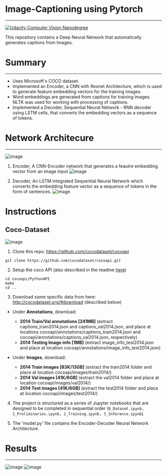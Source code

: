 # Image-Captioning using Pytorch
 ------------------------------
 [![Udacity Computer Vision Nanodegree](http://tugan0329.bitbucket.io/imgs/github/cvnd.svg)](https://www.udacity.com/course/computer-vision-nanodegree--nd891)<br/>
 
 
 This repository contains a Deep Neural Network that automatically generates captions from Images. <br/>
 
 # Summary
 ---------
- Uses Microsoft's COCO dataset.
- Implemented an Encoder, a CNN with Resnet Architecture, which is used to generate feature embedding vectors for the training images.
- Word embeddings are generated from captions for training images. NLTK was used for working with processing of captions.
- Implemented a Decoder, Sequential Neural Network - RNN decoder using LSTM cells, that converts the embedding vectors as a sequence of tokens.
 
# Network Architecure
 --------------------
 ![image](https://github.com/sathviksunny/Image-Captioning/blob/main/images/encoder-decoder.png)
 1. Encoder, A CNN-Encoder network that generates a feautre embedding vector from an image input
 ![image](https://github.com/sathviksunny/Image-Captioning/blob/main/images/encoder.png)
 
 2. Decoder, An LSTM integrated Sequential Neural Network which converts the embedding feature vector as a sequence of tokens in the form of sentences.
 ![image](https://github.com/sathviksunny/Image-Captioning/blob/main/images/decoder.png)
 
 # Instructions
 
 Coco-Dataset
 ------------
 
 ![image](https://github.com/sathviksunny/Image-Captioning/blob/main/images/coco-examples.jpg)
 
 1. Clone this repo: https://github.com/cocodataset/cocoapi  
```
git clone https://github.com/cocodataset/cocoapi.git  
```

2. Setup the coco API (also described in the readme [here](https://github.com/cocodataset/cocoapi)) 
```
cd cocoapi/PythonAPI  
make  
cd ..
```

3. Download some specific data from here: http://cocodataset.org/#download (described below)
* Under **Annotations**, download:
  * **2014 Train/Val annotations [241MB]** (extract captions_train2014.json and captions_val2014.json, and place at locations cocoapi/annotations/captions_train2014.json and cocoapi/annotations/captions_val2014.json, respectively)  
  * **2014 Testing Image info [1MB]** (extract image_info_test2014.json and place at location cocoapi/annotations/image_info_test2014.json)

* Under **Images**, download:
  * **2014 Train images [83K/13GB]** (extract the train2014 folder and place at location cocoapi/images/train2014/)
  * **2014 Val images [41K/6GB]** (extract the val2014 folder and place at location cocoapi/images/val2014/)
  * **2014 Test images [41K/6GB]** (extract the test2014 folder and place at location cocoapi/images/test2014/)

4. The project is structured as a series of Jupyter notebooks that are designed to be completed in sequential order (`0_Dataset.ipynb, 1_Preliminaries.ipynb, 2_Training.ipynb, 3_Inference.ipynb`).

5. The 'model.py' file contains the Encoder-Decoder Neural Network Architecture.

# Results
----------
![image](https://github.com/sathviksunny/Image-Captioning/blob/main/images/Result-1.png)
![image](https://github.com/sathviksunny/Image-Captioning/blob/main/images/Result-2.png)

